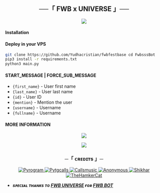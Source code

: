 <h2 align="center">
    ──「 FWB x UNIVERSE 」──
</h2>

<p align="center">
  <img src="https://telegra.ph/file/8098c9b0f89382b8c74a5.jpg">
</p>

#### Installation

#### Deploy in your VPS
````bash
git clone https://github.com/Yudhacristian/fwbfestbase cd FwbsssBot
pip3 install -r requirements.txt
python3 main.py
````

#### START_MESSAGE | FORCE_SUB_MESSAGE

* `{first_name}` - User first name
* `{last_name}` - User last name
* `{id}` - User ID
* `{mention}` - Mention the user
* `{username}` - Username
* `{fullname}` - Username

#### MORE INFORMATION


<p align="center">
<a href="https://telegram.me/fewbess"><img src="https://img.shields.io/badge/-Support%20Group-blue.svg?style=for-the-badge&logo=Telegram"></a>
</p>

<p align="center">
<a href="https://telegram.me/yudzonee"><img src="https://img.shields.io/badge/%20Channel-blue.svg?style=for-the-badge&logo=Telegram"></a>
</p>

<h3 align="center">
    ─「 ᴄʀᴇᴅɪᴛs 」─

</h3>

<p align="center">
<a href="https://github.com/pyrogram/pyrogram"> <img src="https://img.shields.io/badge/Pyrogram-black?style=for-the-badge&logo=github" alt="Pyrogram" /> </a>
<a href="https://github.com/pytgcalls/pytgcalls"> <img src="https://img.shields.io/badge/PyTgCalls-black?style=for-the-badge&logo=github" alt="Pytgcalls" /> </a>
<a href=""> <img src="https://img.shields.io/badge/Unknown-purple?style=for-the-badge&logo=github" alt="Callsmusic" /> </a>
<a href="https://github.com/Yudhacristian"> <img src="https://img.shields.io/badge/Yudhacristian-blue?style=for-the-badge&logo=github" alt="Anonymous" /> </a>
<a href=""> <img src="https://img.shields.io/badge/Unknown-red?style=for-the-badge&logo=github" alt="Shikhar" /> </a>
<a href=""> <img src="https://img.shields.io/badge/Unknown-black?style=for-the-badge&logo=github" alt="TheHamkerCat" /> </a>
</p>

- <b> _sᴩᴇᴄɪᴀʟ ᴛʜᴀɴᴋs ᴛᴏ [FWB UNIVERSE](https://t.me/fewb3sss) ғᴏʀ [FWB BOT](https://t.me/FwbsssBot)_ </b>

